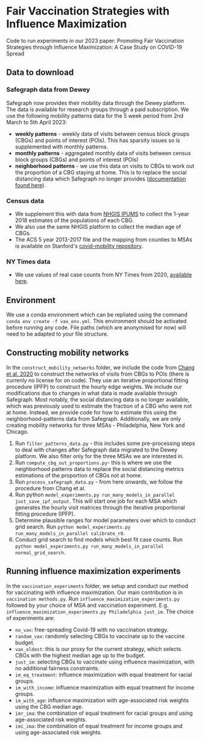 # Fair Vaccination Strategies with Influence Maximization
Code to run experiments in our 2023 paper: Promoting Fair Vaccination Strategies through Influence Maximization: A Case Study on COVID-19 Spread

## Data to download
### Safegraph data from Dewey
Safegraph now provides their mobility data through the Dewey platform. The data is available for research groups through a paid subscription.
We use the following mobility patterns data for the 5 week period from 2nd March to 5th April 2023:
* **weekly patterns** - weekly data of visits between census block groups (CBGs) and points of interest (POIs). This has sparsity issues so is supplemented with monthly patterns.
* **monthly patterns** - aggregated monthly data of visits between census block groups (CBGs) and points of interest (POIs)
* **neighborhood patterns** - we use this data on visits to CBGs to work out the proportion of a CBG staying at home. This is to replace the social distancing data which Safegraph no longer provides ([documentation found here](https://docs.safegraph.com/docs/neighborhood-patterns)).
### Census data
* We supplement this with data from [NHGIS IPUMS](https://data2.nhgis.org/main) to collect the 1-year 2018 estimates of the populations of each CBG.
* We also use the same NHGIS platform to collect the median age of CBGs.
* The ACS 5 year 2013-2017 file and the mapping from counties to MSAs is available on Stanford's [covid-mobility repository](https://github.com/snap-stanford/covid-mobility). 
### NY Times data
* We use values of real case counts from NY Times from 2020, [available here](https://github.com/nytimes/covid-19-data).

## Environment
We use a conda environment which can be repliated using the command `conda env create -f vax_env.yml`. This environment should be activated before running any code.
File paths (which are anonymised for now) will need to be adapted to your file structure.

## Constructing mobility networks
In the `construct_mobility_networks` folder, we include the code from [Chang et al. 2020](https://github.com/snap-stanford/covid-mobility) to construct the networks of visits from CBGs to POIs (there is currenly no license for on code). They use an iterative proportional fitting procedure (IPFP) to construct the hourly edge weights. We include our modifications due to changes in what data is made available through Safegraph. Most notably, the social distancing data is no longer available, which was previously used to estimate the fraction of a CBG who were not at home. Instead, we provide code for how to estimate this using the neighborhood-patterns data from Safegraph. Additionally, we are only creating mobility networks for three MSAs - Philadelphia, New York and Chicago.

1. Run `filter_patterns_data.py` - this includes some pre-processing steps to deal with changes after Safegraph data migrated to the Dewey platform. We also filter only for the three MSAs we are interested in.
2. Run `compute_cbg_out_proportions.py`- this is where we use the neighborhood patterns data to replace the social distancing metrics estimations of the proportion of CBGs not at home.
3. Run `process_safegraph_data.py` - from here onwards, we follow the procedure from Chang et al.
4. Run python `model_experiments.py run_many_models_in_parallel just_save_ipf_output`. This will start one job for each MSA which generates the hourly visit matrices through the iterative proportional fitting procedure (IPFP).
5. Determine plausible ranges for model parameters over which to conduct grid search. Run `python model_experiments.py run_many_models_in_parallel calibrate_r0`.
6. Conduct grid search to find models which best fit case counts. Run `python model_experiments.py run_many_models_in_parallel normal_grid_search`.

## Running influence maximization experiments
In the `vaccination_experiments` folder, we setup and conduct our method for vaccinating with influence maximization. Our main contribution is in `vaccination methods.py`.
Run `influence_maximization_experiments.py` followed by your choice of MSA and vaccination experiment. E.g. `influence_maximization_experiments.py Philadelphia just_im`. The choice of experiments are: 
* `no_vax`: free-spreading Covid-19 with no vaccination strategy.
* `random_vax`: randomly selecting CBGs to vaccinate up to the vaccine budget.
* `vax_oldest`: this is our proxy for the current strategy, which selects CBGs with the highest median age up to the budget.
* `just_im`: selecting CBGs to vaccinate using influence maximization, with no additional fairness constraints.
* `im_eq_treatment`: influence maximization with equal treatment for racial groups.
* `im_with_income`: influence maximization with equal treatment for income groups.
* `im_with_age`: influence maximization with age-associated risk weights using the CBG median age.
* `imr_ima`: the combination of equal treatment for racial groups and using age-associated risk weights.
* `imi_ima`: the combination of equal treatment for income groups and using age-associated risk weights.
